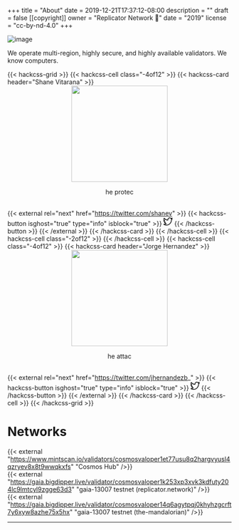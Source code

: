 +++
title = "About"
date = 2019-12-21T17:37:12-08:00
description = ""
draft = false
[[copyright]]
  owner = "Replicator Network 👾"
  date = "2019"
  license = "cc-by-nd-4.0"
+++

![image](https://vignette.wikia.nocookie.net/stargate/images/3/31/Replicator.JPG/revision/latest?cb=20080425065649)

We operate multi-region, highly secure, and highly available validators. We know computers. 

<!--more--> 

{{< hackcss-grid >}}
  {{< hackcss-cell class="-4of12" >}}
    {{< hackcss-card header="Shane Vitarana" >}}
      <img src="/shane.png" width="216" height="216" style="margin-bottom: 10px; max-width: 100%; max-height: 100%; display: block; margin-left: auto; margin-right: auto; vertical-align: middle"/>
      <p style="text-align: center;">he protec</p>
      <br />
      {{< external rel="next" href="https://twitter.com/shanev" >}}
        {{< hackcss-button isghost="true" type="info" isblock="true" >}}
            <svg viewBox="0 0 24 24" width="20" height="20" fill="none" stroke="currentcolor" stroke-linecap="round" stroke-linejoin="round" stroke-width="2">
    <path d="M24 4.557c-.883.392-1.832.656-2.828.775 1.017-.609 1.798-1.574 2.165-2.724-.951.564-2.005.974-3.127 1.195-.897-.957-2.178-1.555-3.594-1.555-3.179 0-5.515 2.966-4.797 6.045-4.091-.205-7.719-2.165-10.148-5.144-1.29 2.213-.669 5.108 1.523 6.574-.806-.026-1.566-.247-2.229-.616-.054 2.281 1.581 4.415 3.949 4.89-.693.188-1.452.232-2.224.084.626 1.956 2.444 3.379 4.6 3.419-2.07 1.623-4.678 2.348-7.29 2.04 2.179 1.397 4.768 2.212 7.548 2.212 9.142 0 14.307-7.721 13.995-14.646.962-.695 1.797-1.562 2.457-2.549z" />
  </svg>
        {{< /hackcss-button >}}
      {{< /external >}}
    {{< /hackcss-card >}}
  {{< /hackcss-cell >}}
  {{< hackcss-cell class="-2of12" >}}
  {{< /hackcss-cell >}}
  {{< hackcss-cell class="-4of12" >}}
    {{< hackcss-card header="Jorge Hernandez" >}}
      <img src="/jorge.jpg" width="216" height="216" style="margin-bottom: 10px; max-width: 100%; max-height: 100%; display: block; margin-left: auto; margin-right: auto; vertical-align: middle"/>
      <p style="text-align: center;">he attac</p>
      <br />
      {{< external rel="next" href="https://twitter.com/jhernandezb_" >}}
        {{< hackcss-button isghost="true" type="info" isblock="true" >}}
            <svg viewBox="0 0 24 24" width="20" height="20" fill="none" stroke="currentcolor" stroke-linecap="round" stroke-linejoin="round" stroke-width="2">
    <path d="M24 4.557c-.883.392-1.832.656-2.828.775 1.017-.609 1.798-1.574 2.165-2.724-.951.564-2.005.974-3.127 1.195-.897-.957-2.178-1.555-3.594-1.555-3.179 0-5.515 2.966-4.797 6.045-4.091-.205-7.719-2.165-10.148-5.144-1.29 2.213-.669 5.108 1.523 6.574-.806-.026-1.566-.247-2.229-.616-.054 2.281 1.581 4.415 3.949 4.89-.693.188-1.452.232-2.224.084.626 1.956 2.444 3.379 4.6 3.419-2.07 1.623-4.678 2.348-7.29 2.04 2.179 1.397 4.768 2.212 7.548 2.212 9.142 0 14.307-7.721 13.995-14.646.962-.695 1.797-1.562 2.457-2.549z" />
  </svg>
        {{< /hackcss-button >}}
      {{< /external >}}
    {{< /hackcss-card >}}
  {{< /hackcss-cell >}}
{{< /hackcss-grid >}}
<br />

# Networks

{{< external "https://www.mintscan.io/validators/cosmosvaloper1et77usu8q2hargvyusl4qzryev8x8t9wwqkxfs" "Cosmos Hub" />}}
<br />
{{< external "https://gaia.bigdipper.live/validator/cosmosvaloper1k253xp3xvk3kdfuty204lc9lmtcyl9zgge63d3" "gaia-13007 testnet (replicator.network)" />}}
<br />
{{< external "https://gaia.bigdipper.live/validator/cosmosvaloper14q6agytpqj0khyhzgcrft7y6xyw8azhe75x5hx" "gaia-13007 testnet (the-mandalorian)" />}}

---
